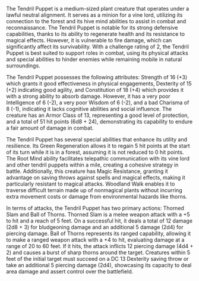 The Tendril Puppet is a medium-sized plant creature that operates under a lawful neutral alignment. It serves as a minion for a vine lord, utilizing its connection to the forest and its hive mind abilities to assist in combat and reconnaissance. The Tendril Puppet is notable for its strong defensive capabilities, thanks to its ability to regenerate health and its resistance to magical effects. However, it is vulnerable to fire damage, which can significantly affect its survivability. With a challenge rating of 2, the Tendril Puppet is best suited to support roles in combat, using its physical attacks and special abilities to hinder enemies while remaining mobile in natural surroundings.

The Tendril Puppet possesses the following attributes: Strength of 16 (+3) which grants it good effectiveness in physical engagements, Dexterity of 15 (+2) indicating good agility, and Constitution of 18 (+4) which provides it with a strong ability to absorb damage. However, it has a very poor Intelligence of 6 (-2), a very poor Wisdom of 6 (-2), and a bad Charisma of 8 (-1), indicating it lacks cognitive abilities and social influence. The creature has an Armor Class of 13, representing a good level of protection, and a total of 51 hit points (6d8 + 24), demonstrating its capability to endure a fair amount of damage in combat.

The Tendril Puppet has several special abilities that enhance its utility and resilience. Its Green Regeneration allows it to regain 5 hit points at the start of its turn while it is in a forest, assuming it is not reduced to 0 hit points. The Root Mind ability facilitates telepathic communication with its vine lord and other tendril puppets within a mile, creating a cohesive strategy in battle. Additionally, this creature has Magic Resistance, granting it advantage on saving throws against spells and magical effects, making it particularly resistant to magical attacks. Woodland Walk enables it to traverse difficult terrain made up of nonmagical plants without incurring extra movement costs or damage from environmental hazards like thorns.

In terms of attacks, the Tendril Puppet has two primary actions: Thorned Slam and Ball of Thorns. Thorned Slam is a melee weapon attack with a +5 to hit and a reach of 5 feet. On a successful hit, it deals a total of 12 damage (2d8 + 3) for bludgeoning damage and an additional 5 damage (2d4) for piercing damage. Ball of Thorns represents its ranged capability, allowing it to make a ranged weapon attack with a +4 to hit, evaluating damage at a range of 20 to 60 feet. If it hits, the attack inflicts 12 piercing damage (4d4 + 2) and causes a burst of sharp thorns around the target. Creatures within 5 feet of the initial target must succeed on a DC 13 Dexterity saving throw or take an additional 5 piercing damage (2d4), showcasing its capacity to deal area damage and assert control over the battlefield.